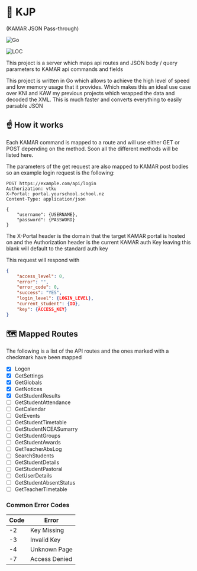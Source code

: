 # 📡 KJP

(KAMAR JSON Pass-through)

![Go](https://img.shields.io/badge/Powered%20By-Go-29BEB0?style=for-the-badge) 

![LOC](https://tokei.rs/b1/github/jacobtread/KJP)

This project is a server which maps api routes and JSON body / query parameters to KAMAR api commands and fields

This project is written in Go which allows to achieve the high level of speed and low memory usage that it provides. Which makes this an ideal
use case over KNI and KAW my previous projects which wrapped the data and decoded the XML. This is much faster and converts everything to easily parsable JSON


## ☝ How it works

Each KAMAR command is mapped to a route and will use either GET or POST depending on the method. Soon all the different
methods will be listed here. 

The parameters of the get request are also mapped to KAMAR post bodies so an example login request is the following:

```http request
POST https://example.com/api/login
Authorization: vtku
X-Portal: portal.yourschool.school.nz
Content-Type: application/json

{
    "username": {USERNAME},
    "password": {PASSWORD}
}
```

The X-Portal header is the domain that the target KAMAR portal is hosted on
and the Authorization header is the current KAMAR auth Key leaving this blank will default to the standard auth key

This request will respond with 

```json
{
    "access_level": 0,
    "error": "",
    "error_code": 0,
    "success": "YES",
    "login_level": {LOGIN_LEVEL},
    "current_student": {ID},
    "key": {ACCESS_KEY}
}
```

## 🗺️ Mapped Routes

The following is a list of the API routes and the ones marked with a checkmark have been mapped

- [x] Logon
- [x] GetSettings
- [x] GetGlobals
- [x] GetNotices
- [x] GetStudentResults
- [ ] GetStudentAttendance
- [ ] GetCalendar
- [ ] GetEvents
- [ ] GetStudentTimetable
- [ ] GetStudentNCEASumarry
- [ ] GetStudentGroups
- [ ] GetStudentAwards
- [ ] GetTeacherAbsLog
- [ ] SearchStudents
- [ ] GetStudentDetails
- [ ] GetStudentPastoral
- [ ] GetUserDetails
- [ ] GetStudentAbsentStatus
- [ ] GetTeacherTimetable

### Common Error Codes

| Code | Error         |
|------|---------------|
| -2   | Key Missing   |
| -3   | Invalid Key   |
| -4   | Unknown Page  |
| -7   | Access Denied |
